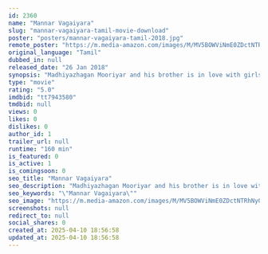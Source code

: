 ```yaml
---
id: 2360
name: "Mannar Vagaiyara"
slug: "mannar-vagaiyara-tamil-movie-download"
poster: "posters/mannar-vagaiyara-tamil-2018.jpg"
remote_poster: "https://m.media-amazon.com/images/M/MV5BOWViNmE0ZDctNTRhNy00ODdjLWE2OTQtNjAwYTE3M2FhMWE5XkEyXkFqcGc@._V1_SX300.jpg"
original_language: "Tamil"
dubbed_in: null
released_date: "26 Jan 2018"
synopsis: "Madhiyazhagan Mooriyar and his brother is in love with girls who are sisters and also belongs to antagonist family. This story is all about how Madhiyazhagan Mooriyar is succeeding against all the odds."
type: "movie"
rating: "5.0"
imdbid: "tt7943580"
tmdbid: null
views: 0
likes: 0
dislikes: 0
author_id: 1
trailer_url: null
runtime: "160 min"
is_featured: 0
is_active: 1
is_comingsoon: 0
seo_title: "Mannar Vagaiyara"
seo_description: "Madhiyazhagan Mooriyar and his brother is in love with girls who are sisters and also belongs to antagonist family. This story is all about how Madhiyazhagan Mooriyar is succeeding against all the odds."
seo_keywords: "\"Mannar Vagaiyara\""
seo_image: "https://m.media-amazon.com/images/M/MV5BOWViNmE0ZDctNTRhNy00ODdjLWE2OTQtNjAwYTE3M2FhMWE5XkEyXkFqcGc@._V1_SX300.jpg"
screenshots: null
redirect_to: null
social_shares: 0
created_at: 2025-04-10 18:56:58
updated_at: 2025-04-10 18:56:58
---
```



